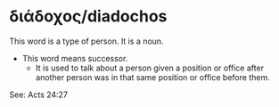 # διάδοχος/diadochos
This word is a type of person. It is a noun.

* This word means successor.
    * It is used to talk about a person given a position or office after another person was in that same position or office before them.

See: Acts 24:27
